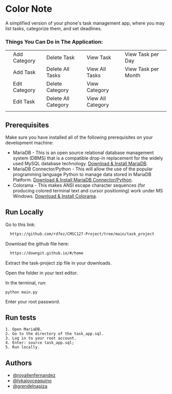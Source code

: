 # Color Note

A simplified version of your phone's task management app, where you may list tasks, categorize them, and set deadlines.

### Things You Can Do in The Application:

|   	|               	|                     	|                   	|                     	|   	|
|---	|---------------	|---------------------	|-------------------	|---------------------	|---	|
|   	|  Add Category 	|     Delete Task     	|     View Task     	|  View Task per Day  	|   	|
|   	|    Add Task   	|   Delete All Tasks  	|   View All Tasks  	| View Task per Month 	|   	|
|   	| Edit Category 	|   Delete Category   	|   View Category   	|                     	|   	|
|   	|   Edit Task   	| Delete All Category 	| View All Category 	|                     	|   	|
|   	|               	|                     	|                   	|                     	|   	|

## Prerequisites
Make sure you have installed all of the following prerequisites on your development machine:
* MariaDB - This is an open source relational database management system (DBMS) that is a compatible drop-in replacement for the widely used MySQL database technology. [Download & Install MariaDB](https://mariadb.org/download/?t=mariadb&p=mariadb&r=10.6.8&os=windows&cpu=x86_64&pkg=msi&m=ossplanet). 
* MariaDB Connector/Python - This will allow the use of the popular programming language Python to manage data stored in MariaDB Platform. [Download & Install MariaDB Connector/Python](https://mariadb.com/resources/blog/how-to-connect-python-programs-to-mariadb/).
* Colorama - This makes ANSI escape character sequences (for producing colored terminal text and cursor positioning) work under MS Windows. [Download & Install Colorama](https://pypi.org/project/colorama/).

## Run Locally

Go to this link:

```bash
  https://github.com/rdfez/CMSC127-Project/tree/main/task_project
```

Download the github file here:

```bash
  https://downgit.github.io/#/home
```

Extract the task-project zip file in your downloads. 

Open the folder in your text editor.

In the terminal, run:

```
python main.py
```

Enter your root password.

## Run tests
```
1. Open MariaDB.
2. Go to the directory of the task_app.sql.
3. Log in to your root account.
4. Enter: source task_app.sql;
5. Run locally.
```



## Authors

- [@royallenfernandez](https://www.github.com/rdfez)
- [@lykajoyceaquino](https://www.github.com/ljaquinopo)
- [@grendelnapiza](https://www.github.com/grndlnapiza)

